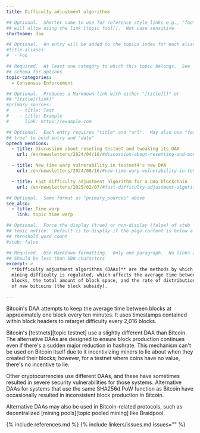 ```yaml
---
title: Difficulty adjustment algorithms

## Optional.  Shorter name to use for reference style links e.g., "foo"
## will allow using the link [topic foo][].  Not case sensitive
shortname: daa

## Optional.  An entry will be added to the topics index for each alias
#title-aliases:
#  - Foo

## Required.  At least one category to which this topic belongs.  See
## schema for options
topic-categories:
  - Consensus Enforcement

## Optional.  Produces a Markdown link with either "[title][]" or
## "[title](link)"
#primary_sources:
#    - title: Test
#    - title: Example
#      link: https://example.com

## Optional.  Each entry requires "title" and "url".  May also use "feature:
## true" to bold entry and "date"
optech_mentions:
  - title: Discussion about reseting testnet and tweaking its DAA
    url: /en/newsletters/2024/04/10/#discussion-about-resetting-and-modifying-testnet

  - title: New time warp vulnerability in testnet4's new DAA
    url: /en/newsletters/2024/08/16/#new-time-warp-vulnerability-in-testnet4

  - title: Fast difficulty adjustment algorithm for a DAG blockchain
    url: /en/newsletters/2025/02/07/#fast-difficulty-adjustment-algorithm-for-a-dag-blockchain

## Optional.  Same format as "primary_sources" above
see_also:
  - title: Time warp
    link: topic time warp

## Optional.  Force the display (true) or non-display (false) of stub
## topic notice.  Default is to display if the page.content is below a
## threshold word count
#stub: false

## Required.  Use Markdown formatting.  Only one paragraph.  No links allowed.
## Should be less than 500 characters
excerpt: >
  **Difficulty adjustment algorithms (DAAs)** are the methods by which
  mining difficulty is regulated, which affects the average time between
  blocks, the total amount of block space, and the rate of distribution
  of new bitcoins (the block subsidy).

---
```

Bitcoin's DAA attempts to keep the average time between blocks at
approximately one block every ten minutes.  It uses timestamps contained
within block headers to retarget difficulty every 2,016 blocks.

Bitcoin's [testnets][topic testnet] use a slightly different DAA than
Bitcoin.  The alternative DAAs are designed to ensure block production
continues even if there's a sudden major reduction in hashrate.  This
mechanism can't be used on Bitcoin itself due to it incentivizing miners
to lie about when they created their blocks; however, for a testnet
where coins have no value, there's no incentive to lie.

Other cryptocurrencies use different DAAs, and these have sometimes
resulted in severe security vulnerabilities for those systems.
Alternative DAAs for systems that use the same SHA256d PoW function as
Bitcoin have occasionally resulted in inconsistent block production in
Bitcoin.

Alternative DAAs may also be used in Bitcoin-related protocols, such as
decentralized [mining pools][topic pooled mining] like Braidpool.

{% include references.md %}
{% include linkers/issues.md issues="" %}
